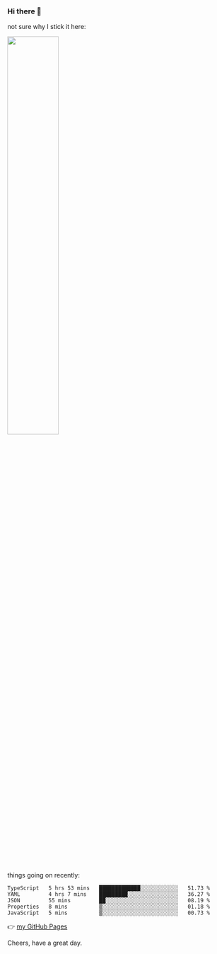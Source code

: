 ### Hi there 👋

not sure why I stick it here:

[<img width="48%" src="https://github-readme-stats.vercel.app/api?username=ykzhukian&show_icons=true&theme=dracula">](https://github.com/anuraghazra/github-readme-stats)


things going on recently:

<!--START_SECTION:waka-->

```text
TypeScript   5 hrs 53 mins   █████████████░░░░░░░░░░░░   51.73 %
YAML         4 hrs 7 mins    █████████░░░░░░░░░░░░░░░░   36.27 %
JSON         55 mins         ██░░░░░░░░░░░░░░░░░░░░░░░   08.19 %
Properties   8 mins          ▒░░░░░░░░░░░░░░░░░░░░░░░░   01.18 %
JavaScript   5 mins          ▒░░░░░░░░░░░░░░░░░░░░░░░░   00.73 %
```

<!--END_SECTION:waka-->

👉 [my GitHub Pages](https://ykzhukian.github.io)

Cheers, have a great day.


